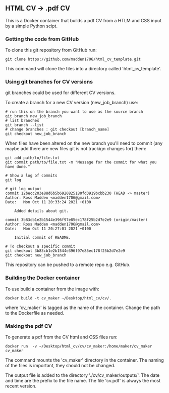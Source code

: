 ## HTML CV -> .pdf CV

This is a Docker container that builds a pdf CV from a HTLM and CSS input by a simple Python scipt.

### Getting the code from GitHub

To clone this git repository from GitHub run:

```
git clone https://github.com/madden1706/html_cv_template.git
```

This command will clone the files into a directory called 'html_cv_template'.

### Using git branches for CV versions

git branches could be used for different CV versions.

To create a branch for a new CV version (new_job_branch) use:

```
# run this on the branch you want to use as the source branch
git branch new_job_branch
# list branches
git branch --list
# change branches : git checkout [branch_name]
git checkout new_job_branch
```

When files have been altered on the new branch you'll need to commit (any maybe add there are new files git is not trackign changes for) them:

```
git add path/to/file.txt
git commit path/to/file.txt -m "Message for the commit for what you have done."

# Show a log of commits
git log

# git log output
commit 12becc203e88d6b5b6920825180fd3919bcbb230 (HEAD -> master)
Author: Ross Madden <madden1706@gmail.com>
Date:   Mon Oct 11 20:33:24 2021 +0100

    Added details about git.

commit 3b83cb1e2b1544e396f97e85ec178f25b2d7e2e9 (origin/master)
Author: Ross Madden <madden1706@gmail.com>
Date:   Mon Oct 11 20:27:01 2021 +0100

    Initial commit of README.

# To checkout a specific commit
git checkout 3b83cb1e2b1544e396f97e85ec178f25b2d7e2e9
git checkout new_job_branch
```

This repository can be pushed to a remote repo e.g. GitHub. 

### Building the Docker container

To use build a container from the image with:

```shell
docker build -t cv_maker ~/Desktop/html_cv/cv/. 
```

where 'cv_maker' is tagged as the name of the container. Change the path to the Dockerfile as needed.

### Making the pdf CV

To generate a pdf from the CV html and CSS files run:

```shell 
docker run  -v ~/Desktop/html_cv/cv/cv_maker:/home/maker/cv_maker cv_maker
```

The command mounts the 'cv_maker' directory in the container. The naming of the files is important, they should not be changed.

The output file is added to the directory './cv/cv_maker/outputs/'. The date and time are the prefix to the file name. The file 'cv.pdf' is always the most recent version.

